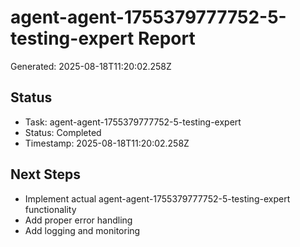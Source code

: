 # agent-agent-1755379777752-5-testing-expert Report

Generated: 2025-08-18T11:20:02.258Z

## Status
- Task: agent-agent-1755379777752-5-testing-expert
- Status: Completed
- Timestamp: 2025-08-18T11:20:02.258Z

## Next Steps
- Implement actual agent-agent-1755379777752-5-testing-expert functionality
- Add proper error handling
- Add logging and monitoring
